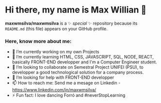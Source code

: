 # Hi there, my name is Max Willian 👋


**maxwmsilva/maxwmsilva** is a ✨ _special_ ✨ repository because its `README.md` (this file) appears on your GitHub profile.

<h3>Here, know more about me:</h3>

- 🔭 I’m currently working on my own Projects
- 🌱 I’m currently learning HTML, CSS, JAVASCRIPT, SQL, NODE, REACT, basically FRONT-END developper and I'm a Computer Engineer student.  
- 👯 I’m looking to collaborate on Semestral Project UNIFEI (PSU),  to developper a good technological solution for a  company process.
- 🤔 I’m looking for help with FRONT-END developper
- 📫 How to reach me: Send me a mesage on Linkedin - https://www.linkedin.com/in/maxwmsilva/
- ⚡ Fun fact: I love dancing Forró and #neverStopLearning
